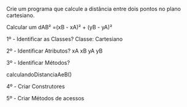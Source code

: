Crie um programa que calcule a distância entre dois pontos no plano cartesiano.

Calcular um dAB² =(xB - xA)² + (yB - yA)²

1º - Identificar as Classes? Classe: Cartesiano

2º - Identificar Atributos?
xA
xB
yA
yB

3º - Identificar Métodos?

calculandoDistanciaAeB()

4º - Criar Construtores

5º - Criar Métodos de acessos